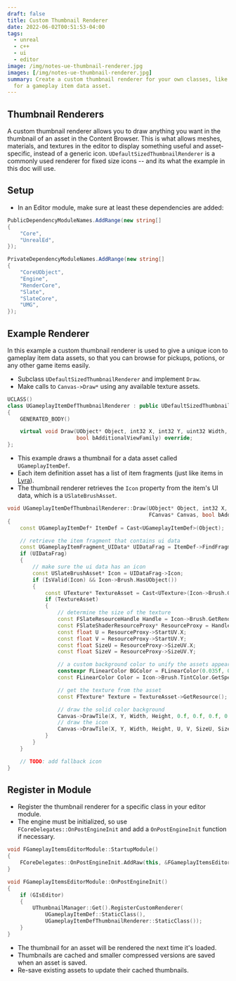 ```yaml
---
draft: false
title: Custom Thumbnail Renderer
date: 2022-06-02T00:51:53-04:00
tags:
  - unreal
  - c++
  - ui
  - editor
image: /img/notes-ue-thumbnail-renderer.jpg
images: [/img/notes-ue-thumbnail-renderer.jpg]
summary: Create a custom thumbnail renderer for your own classes, like an icon
  for a gameplay item data asset.
---
```


## Thumbnail Renderers

A custom thumbnail renderer allows you to draw anything you want in the thumbnail of an asset in the Content Browser.
This is what allows meshes, materials, and textures in the editor to display something useful and asset-specific,
instead of a generic icon. `UDefaultSizedThumbnailRenderer` is a commonly used renderer for fixed size icons --
and its what the example in this doc will use.

## Setup

- In an Editor module, make sure at least these dependencies are added:

```c#
PublicDependencyModuleNames.AddRange(new string[]
{
	"Core",
	"UnrealEd",
});

PrivateDependencyModuleNames.AddRange(new string[]
{
	"CoreUObject",
	"Engine",
	"RenderCore",
	"Slate",
	"SlateCore",
	"UMG",
});
```

## Example Renderer

In this example a custom thumbnail renderer is used to give a unique icon to gameplay item data assets, so that you can
browse for pickups, potions, or any other game items easily.

- Subclass `UDefaultSizedThumbnailRenderer` and implement `Draw`.
- Make calls to `Canvas->Draw*` using any available texture assets.

```c++
UCLASS()
class UGameplayItemDefThumbnailRenderer : public UDefaultSizedThumbnailRenderer
{
	GENERATED_BODY()

	virtual void Draw(UObject* Object, int32 X, int32 Y, uint32 Width, uint32 Height, FRenderTarget* Viewport, FCanvas* Canvas,
					  bool bAdditionalViewFamily) override;
};
```

- This example draws a thumbnail for a data asset called `UGameplayItemDef`.
- Each item definition asset has a list of item fragments (just like items in [Lyra](https://docs.unrealengine.com/en-US/lyra-sample-game-in-unreal-engine/)).
- The thumbnail renderer retrieves the `Icon` property from the item's UI data, which is a `USlateBrushAsset`.

```c++
void UGameplayItemDefThumbnailRenderer::Draw(UObject* Object, int32 X, int32 Y, uint32 Width, uint32 Height, FRenderTarget* Viewport,
											 FCanvas* Canvas, bool bAdditionalViewFamily)
{
	const UGameplayItemDef* ItemDef = Cast<UGameplayItemDef>(Object);

	// retrieve the item fragment that contains ui data
	const UGameplayItemFragment_UIData* UIDataFrag = ItemDef->FindFragment<UGameplayItemFragment_UIData>();
	if (UIDataFrag)
	{
		// make sure the ui data has an icon
		const USlateBrushAsset* Icon = UIDataFrag->Icon;
		if (IsValid(Icon) && Icon->Brush.HasUObject())
		{
			const UTexture* TextureAsset = Cast<UTexture>(Icon->Brush.GetResourceObject());
			if (TextureAsset)
			{
				// determine the size of the texture
				const FSlateResourceHandle Handle = Icon->Brush.GetRenderingResource();
				const FSlateShaderResourceProxy* ResourceProxy = Handle.GetResourceProxy();
				const float U = ResourceProxy->StartUV.X;
				const float V = ResourceProxy->StartUV.Y;
				const float SizeU = ResourceProxy->SizeUV.X;
				const float SizeV = ResourceProxy->SizeUV.Y;

				// a custom background color to unify the assets appearance
				constexpr FLinearColor BGColor = FLinearColor(0.035f, 0.033f, 0.02f);
				const FLinearColor Color = Icon->Brush.TintColor.GetSpecifiedColor();

				// get the texture from the asset
				const FTexture* Texture = TextureAsset->GetResource();

				// draw the solid color background
				Canvas->DrawTile(X, Y, Width, Height, 0.f, 0.f, 0.f, 0.f, BGColor, GWhiteTexture, true);
				// draw the icon
				Canvas->DrawTile(X, Y, Width, Height, U, V, SizeU, SizeV, Color, Texture, true);
			}
		}
	}

	// TODO: add fallback icon
}
```

## Register in Module

- Register the thumbnail renderer for a specific class in your editor module.
- The engine must be initialized, so use `FCoreDelegates::OnPostEngineInit` and add a `OnPostEngineInit` function if necessary.

```c++
void FGameplayItemsEditorModule::StartupModule()
{
	FCoreDelegates::OnPostEngineInit.AddRaw(this, &FGameplayItemsEditorModule::OnPostEngineInit);
}

void FGameplayItemsEditorModule::OnPostEngineInit()
{
	if (GIsEditor)
	{
		UThumbnailManager::Get().RegisterCustomRenderer(
			UGameplayItemDef::StaticClass(),
			UGameplayItemDefThumbnailRenderer::StaticClass());
	}
}
```

- The thumbnail for an asset will be rendered the next time it's loaded.
- Thumbnails are cached and smaller compressed versions are saved when an asset is saved.
- Re-save existing assets to update their cached thumbnails.
